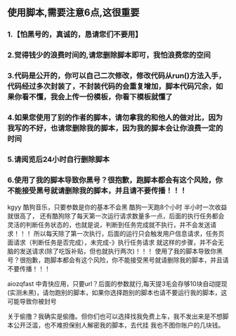
## 使用脚本,需要注意6点,这很重要
### 1.【怕黑号的，真诚的，恳请您们不要用】
### 2.觉得钱少的浪费时间的,请您删除脚本即可，我怕浪费您的空间
### 3.代码是公开的，你可以自己二次修改，修改代码从run()方法入手，代码经过多次封装了，不封装代码的会重复增加，脚本代码冗余，如果你看不懂，我会上传一份模板，你看下模板就懂了
### 4.如果您使用了别的作者的脚本，请勿拿我的和他人的做对比，因为我写的不好，也请您删除我的脚本，因为我的脚本会让你浪费一定的时间
### 5.请阅览后24小时自行删除脚本
### 6.使用了我的脚本导致你黑号？很抱歉，跑脚本都会有这个风险，你不能接受黑号就请删除我的脚本，并且请不要传播！！！

kgyy 酷狗音乐，只要参数是你的基本不会黑  酷狗一天跑8个小时 半小时一次收益就很高了，
还有酷狗除了每天第一次运行请求数量多一点，后面的执行任务都会灵活的判断任务状态的，也就是说，判断到任务完成就不执行，并不会发送请求！！！
所以每天除了第一次执行，后面的运行只会触发用户信息请求，任务页面请求（判断任务是否完成），未完成-》执行任务请求 就这样的步骤，并不会无脑的发送请求(除了吃饭补贴，但也就执行两次)！！！
使用了我的脚本导致你黑号？很抱歉，跑脚本都会有这个风险，你不能接受黑号就请删除我的脚本，并且请不要传播！！！


aiozqfast 中青快应用，只要url？后面的参数就行,每天提3毛会存够10块自动提现(实测未黑)，请勿跑别的脚本，如果你选择跑别的脚本也请不要运行我的脚本，这可能导致你被封号

关于偷撸？我确实是偷撸。但你们也可以选择找我免费上车，我不发出来是不想脚本公开泛滥，也不难担保别人解密我的脚本，去代挂
我也不图你账户的几块钱。


